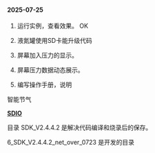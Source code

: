 #### 2025-07-25

1. 运行实例，查看效果。 OK 
2. 液氮罐使用SD卡能升级代码 

3. 屏幕加入压力的显示。

4. 屏幕压力数据动态展示。
5. 编写操作手册，说明 





智能节气

[**SDIO**](https://zhuanlan.zhihu.com/p/689459798)

目录 SDK_V2.4.4.2 是解决代码编译和烧录后的保存。

6_SDK_V2.4.4.2_net_over_0723 是开发的目录

